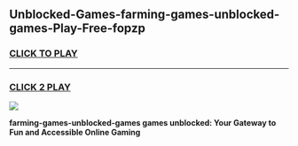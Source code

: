 
## Unblocked-Games-farming-games-unblocked-games-Play-Free-fopzp
<h3>
<a href="https://premium76.site?title=farming-games-unblocked-games&ref=17A">CLICK TO PLAY</a></h3>
<hr>

<h3>
<a href="https://premium76.site?title=farming-games-unblocked-games&ref=17A">CLICK 2 PLAY</a>
  
</h3>

<a href="https://premium76.site?title=farming-games-unblocked-games&ref=17A"><img src="https://clearcache.store/games.png"></a>


**farming-games-unblocked-games games unblocked: Your Gateway to Fun and Accessible Online Gaming**
